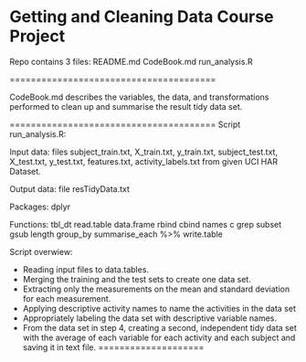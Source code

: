 Getting and Cleaning Data Course Project
=======================================

Repo contains 3 files:
  README.md
  CodeBook.md
  run_analysis.R
  
=======================================

CodeBook.md describes the variables, the data, and transformations performed 
to clean up and summarise the result tidy data set.
  
=======================================
Script run_analysis.R:

Input data: 
  files subject_train.txt, X_train.txt, y_train.txt, 
        subject_test.txt, X_test.txt, y_test.txt, features.txt, activity_labels.txt
        from given UCI HAR Dataset.

Output data: 
  file resTidyData.txt

Packages:
  dplyr

Functions:
  tbl_dt
  read.table
  data.frame
  rbind
  cbind
  names
  c
  grep
  subset
  gsub
  length
  group_by
  summarise_each
  %>%
  write.table

Script overwiew:
- Reading input files to data.tables.
- Merging the training and the test sets to create one data set.
- Extracting only the measurements on the mean and standard deviation for each measurement. 
- Applying descriptive activity names to name the activities in the data set
- Appropriately labeling the data set with descriptive variable names. 
- From the data set in step 4, creating a second, independent tidy data set with the average of each variable for each activity and each subject and saving it in text file.
====================
